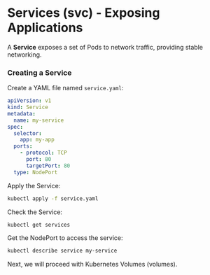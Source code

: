 # Services (svc) - Exposing Applications
A **Service** exposes a set of Pods to network traffic, providing stable networking.

### Creating a Service
Create a YAML file named `service.yaml`:

```yaml
apiVersion: v1
kind: Service
metadata:
  name: my-service
spec:
  selector:
    app: my-app
  ports:
    - protocol: TCP
      port: 80
      targetPort: 80
  type: NodePort
```

Apply the Service:
```sh
kubectl apply -f service.yaml
```

Check the Service:
```sh
kubectl get services
```

Get the NodePort to access the service:
```sh
kubectl describe service my-service
```

Next, we will proceed with Kubernetes Volumes (volumes).

